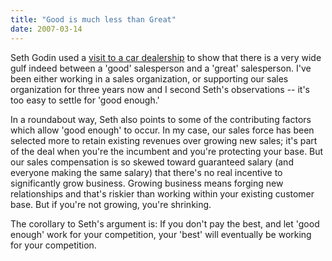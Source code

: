 ```yaml
---
title: "Good is much less than Great"
date: 2007-03-14
---
```


Seth Godin used a [visit to a car dealership](http://sethgodin.typepad.com/seths_blog/2007/03/good_is_not_alm.html) to show that there is a very wide gulf indeed between a 'good' salesperson and a 'great' salesperson. I've been either working in a sales organization, or supporting our sales organization for three years now and I second Seth's observations -- it's too easy to settle for 'good enough.'

In a roundabout way, Seth also points to some of the contributing factors which allow 'good enough' to occur. In my case, our sales force has been selected more to retain existing revenues over growing new sales; it's part of the deal when you're the incumbent and you're protecting your base. But our sales compensation is so skewed toward guaranteed salary (and everyone making the same salary) that there's no real incentive to significantly grow business. Growing business means forging new relationships and that's riskier than working within your existing customer base. But if you're not growing, you're shrinking.

The corollary to Seth's argument is: If you don't pay the best, and let 'good enough' work for your competition, your 'best' will eventually be working for your competition.
